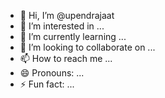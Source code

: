 - 👋 Hi, I’m @upendrajaat
- 👀 I’m interested in ...
- 🌱 I’m currently learning ...
- 💞️ I’m looking to collaborate on ...
- 📫 How to reach me ...
- 😄 Pronouns: ...
- ⚡ Fun fact: ...

<!---
upendrajaat/upendrajaat is a ✨ special ✨ repository because its `README.md` (this file) appears on your GitHub profile.
You can click the Preview link to take a look at your changes.
--->
